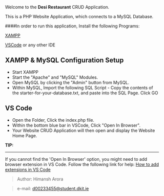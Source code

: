 Welcome to the **Desi Restaurant** CRUD Application.

This is a PHP Website Application, which connects to a MySQL Database.

####In order to run this application, Install the following Programs:

[XAMPP](https://www.apachefriends.org/download.html "Download XAMPP")

[VSCode](https://code.visualstudio.com/download "Download VSCode") or any other IDE


XAMPP & MySQL Configuration Setup
--------------------------------------------------------------------------------------------------------------------------------------
- Start XAMPP 
- Start the "Apache" and "MySQL" Modules. 
- Open MySQL by clicking the "Admin" button from MySQL.
- Within MySQL, Import the following SQL Script - Copy the contents of the starter-for-your-database.txt, and paste into the SQL Page. Click GO

VS Code
--------------------------------------------------------------------------------------------------------------------------------------
- Open the Folder, Click the index.php file.
- Within the bottom blue bar in VSCode, Click "Open In Browser". 
- Your Website CRUD Application will then open and display the Website Home Page. 

**TIP:** 
____
If you cannot find the 'Open In Browser' option, you might need to add browser extension in VS Code. Follow the following link for help: 
[How to add extensions in VS Code](https://code.visualstudio.com/docs/introvideos/extend "Extensions in VS Code")

>Author:   Himansh Arora

>e-mail:   d00233455@student.dkit.ie
